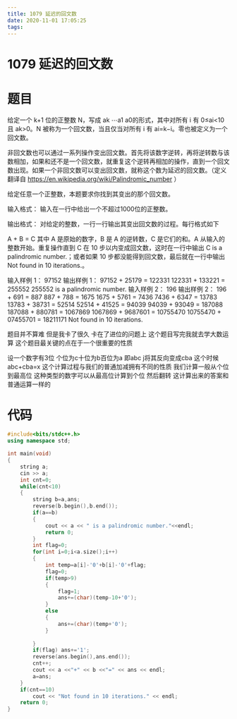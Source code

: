 ```yaml
---
title: 1079 延迟的回文数
date: 2020-11-01 17:05:25
tags:
---
```

1079 延迟的回文数
=========

# 题目
给定一个 k+1 位的正整数 N，写成 ak ⋯a1 a0的形式，其中对所有 i 有 0≤ai<10 且 ak>0。N 被称为一个回文数，当且仅当对所有 i 有 ai=​k−i。零也被定义为一个回文数。

非回文数也可以通过一系列操作变出回文数。首先将该数字逆转，再将逆转数与该数相加，如果和还不是一个回文数，就重复这个逆转再相加的操作，直到一个回文数出现。如果一个非回文数可以变出回文数，就称这个数为延迟的回文数。（定义翻译自 https://en.wikipedia.org/wiki/Palindromic_number ）

给定任意一个正整数，本题要求你找到其变出的那个回文数。

输入格式：
输入在一行中给出一个不超过1000位的正整数。

输出格式：
对给定的整数，一行一行输出其变出回文数的过程。每行格式如下

A + B = C
其中 A 是原始的数字，B 是 A 的逆转数，C 是它们的和。A 从输入的整数开始。重复操作直到 C 在 10 步以内变成回文数，这时在一行中输出 C is a palindromic number.；或者如果 10 步都没能得到回文数，最后就在一行中输出 Not found in 10 iterations.。

输入样例 1：
97152
输出样例 1：
97152 + 25179 = 122331
122331 + 133221 = 255552
255552 is a palindromic number.
输入样例 2：
196
输出样例 2：
196 + 691 = 887
887 + 788 = 1675
1675 + 5761 = 7436
7436 + 6347 = 13783
13783 + 38731 = 52514
52514 + 41525 = 94039
94039 + 93049 = 187088
187088 + 880781 = 1067869
1067869 + 9687601 = 10755470
10755470 + 07455701 = 18211171
Not found in 10 iterations.

题目并不算难 但是我卡了很久 卡在了进位的问题上 这个题目写完我就去学大数运算 这个题目最关键的点在于一个很重要的性质

设一个数字有3位 个位为c十位为b百位为a 即abc j将其反向变成cba 这个时候abc+cba=x 这个计算过程与我们的普通加减拥有不同的性质  我们计算一般从个位到最高位 这种类型的数字可以从最高位计算到个位 然后翻转 这计算出来的答案和普通运算一样的 

# 代码
``` c++
#include<bits/stdc++.h>
using namespace std;

int main(void)
{
    string a;
    cin >> a;
    int cnt=0;
    while(cnt<10)
    {
        string b=a,ans;
        reverse(b.begin(),b.end());
        if(a==b)
        {
            cout << a << " is a palindromic number."<<endl;
            return 0;
        }
        int flag=0;
        for(int i=0;i<a.size();i++)
        {
            int temp=a[i]-'0'+b[i]-'0'+flag;
            flag=0;
            if(temp>9)
            {
                flag=1;
                ans+=(char)(temp-10+'0');
            } 
            else 
            {
                ans+=(char)(temp+'0');
            }
            
        }
        if(flag) ans+='1'; 
        reverse(ans.begin(),ans.end());
        cnt++;
        cout << a <<"+" << b <<"=" << ans << endl;
        a=ans;
    }
    if(cnt==10)
        cout << "Not found in 10 iterations." << endl;
    return 0;
}
```